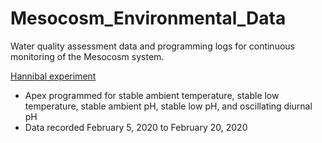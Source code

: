 # Mesocosm_Environmental_Data

Water quality assessment data and programming logs for continuous monitoring of the Mesocosm system.

[Hannibal experiment](Output/20200220/)  
* Apex programmed for stable ambient temperature, stable low temperature, stable ambient pH, stable low pH, and oscillating diurnal pH
* Data recorded February 5, 2020 to February 20, 2020